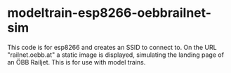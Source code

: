 # modeltrain-esp8266-oebbrailnet-sim
This code is for esp8266 and creates an SSID to connect to. On the URL "railnet.oebb.at" a static image is displayed, simulating the landing page of an ÖBB Railjet. This is for use with model trains.
